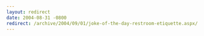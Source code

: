 ```yaml
---
layout: redirect
date: 2004-08-31 -0800
redirect: /archive/2004/09/01/joke-of-the-day-restroom-etiquette.aspx/
---
```


